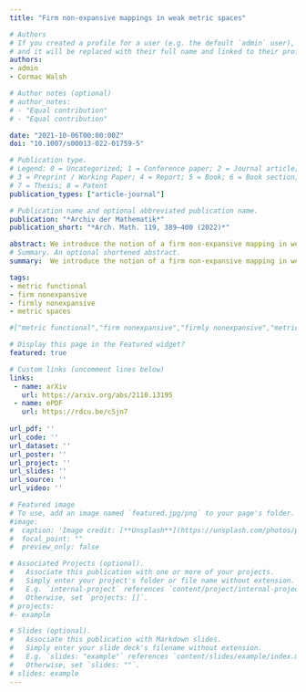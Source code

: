 ```yaml
---
title: "Firm non-expansive mappings in weak metric spaces"

# Authors
# If you created a profile for a user (e.g. the default `admin` user), write the username (folder name) here 
# and it will be replaced with their full name and linked to their profile.
authors:
- admin
- Cormac Walsh

# Author notes (optional)
# author_notes:
# - "Equal contribution"
# - "Equal contribution"

date: "2021-10-06T00:00:00Z"
doi: "10.1007/s00013-022-01759-5"

# Publication type.
# Legend: 0 = Uncategorized; 1 = Conference paper; 2 = Journal article;
# 3 = Preprint / Working Paper; 4 = Report; 5 = Book; 6 = Book section;
# 7 = Thesis; 8 = Patent
publication_types: ["article-journal"]

# Publication name and optional abbreviated publication name.
publication: "*Archiv der Mathematik*"
publication_short: "*Arch. Math. 119, 389–400 (2022)*"

abstract: We introduce the notion of a firm non-expansive mapping in weak metric spaces, extending previous work for Banach spaces and certain geodesic spaces. We prove that, for firm non-expansive mappings, the minimal displacement, the linear rate of escape, and the asymptotic step size are all equal. This generalises a theorem by Reich and Shafrir.   
# Summary. An optional shortened abstract.
summary:  We introduce the notion of a firm non-expansive mapping in weak metric spaces, extending previous work for Banach spaces and certain geodesic spaces. We prove that, for firm non-expansive mappings, the minimal displacement, the linear rate of escape, and the asymptotic step size are all equal. This generalises a theorem by Reich and Shafrir.   

tags: 
- metric functional
- firm nonexpansive
- firmly nonexpansive
- metric spaces

#["metric functional","firm nonexpansive","firmly nonexpansive","metric spaces","minimal displacement","escape rate","asymptotic step size"]

# Display this page in the Featured widget?
featured: true

# Custom links (uncomment lines below)
links:
 - name: arXiv
   url: https://arxiv.org/abs/2110.13195
 - name: ePDF
   url: https://rdcu.be/cSjn7
 
url_pdf: ''
url_code: ''
url_dataset: ''
url_poster: ''
url_project: ''
url_slides: ''
url_source: ''
url_video: ''

# Featured image
# To use, add an image named `featured.jpg/png` to your page's folder. 
#image:
#  caption: 'Image credit: [**Unsplash**](https://unsplash.com/photos/pLCdAaMFLTE)'
#  focal_point: ""
#  preview_only: false

# Associated Projects (optional).
#   Associate this publication with one or more of your projects.
#   Simply enter your project's folder or file name without extension.
#   E.g. `internal-project` references `content/project/internal-project/index.md`.
#   Otherwise, set `projects: []`.
# projects:
#- example

# Slides (optional).
#   Associate this publication with Markdown slides.
#   Simply enter your slide deck's filename without extension.
#   E.g. `slides: "example"` references `content/slides/example/index.md`.
#   Otherwise, set `slides: ""`.
# slides: example
---
```

